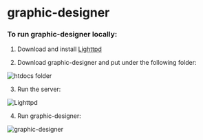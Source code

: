 # graphic-designer

### To run graphic-designer locally:

1. Download and install [Lighttpd](https://www.lighttpd.net/download/)

2. Download graphic-designer and put under the following folder:

![htdocs folder](https://i.ibb.co/fFhwrrJ/htdocs.png)

3. Run the server:

![Lighttpd](https://i.ibb.co/HVzV2Pc/lighttpd.png)

4. Run graphic-designer:

![graphic-designer](https://i.ibb.co/SdXwBVb/graphic-designer.png)
